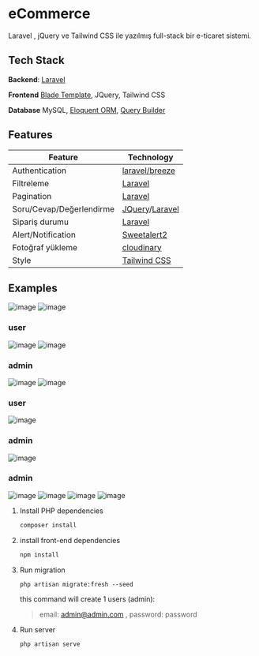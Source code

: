 # eCommerce

Laravel , jQuery ve Tailwind CSS ile yazılmış full-stack bir e-ticaret sistemi.

## Tech Stack
**Backend**: [Laravel](https://laravel.com/)

**Frontend** [Blade Template](https://laravel.com/docs/9.x/blade#main-content), JQuery, Tailwind CSS

**Database** MySQL, [Eloquent ORM](https://laravel.com/docs/9.x/eloquent), [Query Builder](https://laravel.com/docs/9.x/queries#main-content)

## Features
| Feature | Technology |
| ----------- | ----------- |
| Authentication | [laravel/breeze](https://laravel.com/docs/9.x/starter-kits#laravel-breeze) |
| Filtreleme | [Laravel](https://laravel.com/docs/9.x/eloquent-relationships#inline-relationship-existence-queries) |
| Pagination | [Laravel](https://laravel.com/docs/9.x/eloquent-resources#pagination) |
| Soru/Cevap/Değerlendirme | [JQuery](https://jquery.com/)/[Laravel](https://laravel.com) |
| Sipariş durumu |   [Laravel](https://laravel.com/)    |
| Alert/Notification |[Sweetalert2](https://sweetalert2.github.io/#examples) |
| Fotoğraf yükleme | [cloudinary](https://cloudinary.com/)  |
| Style | [Tailwind CSS](https://tailwindcss.com/)
## Examples
![image](https://user-images.githubusercontent.com/99960369/212980045-a7f2fbc3-08d5-44bb-95f6-e98553e4b6d6.png)
![image](https://user-images.githubusercontent.com/99960369/212980046-edbf23ce-04a3-4490-ba71-593213c93dec.png)
### user
![image](https://user-images.githubusercontent.com/99960369/212980053-6803ebd7-a712-445f-b4d5-b24c9a4d505c.png)
![image](https://user-images.githubusercontent.com/99960369/212980056-d96e6a4a-ac13-44cc-bbdb-6b6538daf807.png)
### admin
![image](https://user-images.githubusercontent.com/99960369/212980066-3761e7ee-61eb-42a9-a974-83a1e107d306.png)
![image](https://user-images.githubusercontent.com/99960369/212980040-73272bd7-c3b0-4449-b99b-f7934fddb370.png)
### user
![image](https://user-images.githubusercontent.com/99960369/212980050-1073c76e-93d4-4042-a4b0-9c7cf02c5677.png)
### admin
![image](https://user-images.githubusercontent.com/99960369/212980061-71ebdbc2-b516-4d30-b032-49238b2ed5db.png)
### admin
![image](https://user-images.githubusercontent.com/99960369/212980067-0a4a098a-7da8-4928-8438-c0bfa374e663.png)
![image](https://user-images.githubusercontent.com/99960369/212980036-bb55a8d2-1f2f-47ba-baa7-092ab1858693.png)
![image](https://user-images.githubusercontent.com/99960369/212980043-17299c5c-dac1-471e-ba86-962a64edfe67.png)
![image](https://user-images.githubusercontent.com/99960369/212980059-dab6faeb-7c32-452f-8636-27814820a9d5.png)


1. Install PHP dependencies 
    ```sh
    composer install
    ```

2. install front-end dependencies
    ```sh
    npm install
    ```

3. Run migration
    ```
    php artisan migrate:fresh --seed
    ```
    this command will create 1 users (admin):
     > email: admin@admin.com , password: password

4. Run server 
   
    ```sh
    php artisan serve
    ```  
